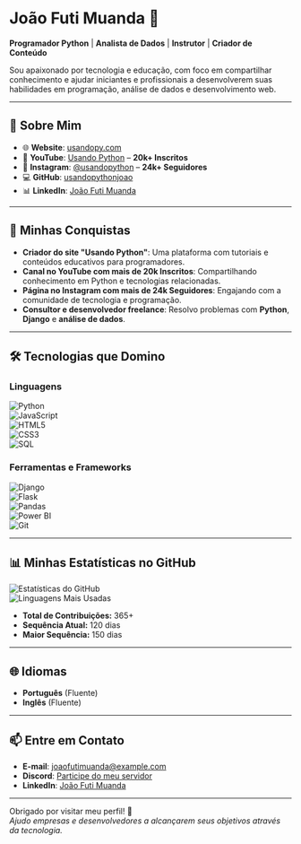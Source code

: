 # João Futi Muanda 👋

**Programador Python** | **Analista de Dados** | **Instrutor** | **Criador de Conteúdo**

Sou apaixonado por tecnologia e educação, com foco em compartilhar conhecimento e ajudar iniciantes e profissionais a desenvolverem suas habilidades em programação, análise de dados e desenvolvimento web.

---

## 💼 Sobre Mim

- 🌐 **Website**: [usandopy.com](https://www.usandopy.com)  
- 🎥 **YouTube**: [Usando Python](https://www.youtube.com/@usandopython) – **20k+ Inscritos**  
- 📸 **Instagram**: [@usandopython](https://www.instagram.com/usandopython/) – **24k+ Seguidores**  
- 💻 **GitHub**: [usandopythonjoao](https://github.com/usandopythonjoao)  
- 📊 **LinkedIn**: [João Futi Muanda](https://www.linkedin.com/in/joao-futi-muanda-16b980175/)  

---

## 🌟 Minhas Conquistas

- **Criador do site "Usando Python"**: Uma plataforma com tutoriais e conteúdos educativos para programadores.  
- **Canal no YouTube com mais de 20k Inscritos**: Compartilhando conhecimento em Python e tecnologias relacionadas.  
- **Página no Instagram com mais de 24k Seguidores**: Engajando com a comunidade de tecnologia e programação.  
- **Consultor e desenvolvedor freelance**: Resolvo problemas com **Python**, **Django** e **análise de dados**.  

---

## 🛠️ Tecnologias que Domino

### Linguagens
![Python](https://img.shields.io/badge/Python-3776AB?style=flat-square&logo=python&logoColor=white)  
![JavaScript](https://img.shields.io/badge/JavaScript-F7DF1E?style=flat-square&logo=javascript&logoColor=black)  
![HTML5](https://img.shields.io/badge/HTML5-E34F26?style=flat-square&logo=html5&logoColor=white)  
![CSS3](https://img.shields.io/badge/CSS3-1572B6?style=flat-square&logo=css3&logoColor=white)  
![SQL](https://img.shields.io/badge/SQL-003B57?style=flat-square&logo=postgresql&logoColor=white)

### Ferramentas e Frameworks
![Django](https://img.shields.io/badge/Django-092E20?style=flat-square&logo=django&logoColor=white)  
![Flask](https://img.shields.io/badge/Flask-000000?style=flat-square&logo=flask&logoColor=white)  
![Pandas](https://img.shields.io/badge/Pandas-150458?style=flat-square&logo=pandas&logoColor=white)  
![Power BI](https://img.shields.io/badge/Power%20BI-F2C811?style=flat-square&logo=powerbi&logoColor=white)  
![Git](https://img.shields.io/badge/Git-F05032?style=flat-square&logo=git&logoColor=white)

---

## 📊 Minhas Estatísticas no GitHub

![Estatísticas do GitHub](https://github-readme-stats.vercel.app/api?username=usandopythonjoao&show_icons=true&theme=radical)  
![Linguagens Mais Usadas](https://github-readme-stats.vercel.app/api/top-langs/?username=usandopythonjoao&layout=compact&theme=radical)

- **Total de Contribuições:** 365+  
- **Sequência Atual:** 120 dias  
- **Maior Sequência:** 150 dias  

---

## 🌐 Idiomas
- **Português** (Fluente)  
- **Inglês** (Fluente)  

---

## 📫 Entre em Contato
- **E-mail**: [joaofutimuanda@example.com](mailto:joaofutimuanda@example.com)  
- **Discord**: [Participe do meu servidor](https://discord.gg/9WGzkZW5)  
- **LinkedIn**: [João Futi Muanda](https://www.linkedin.com/in/joao-futi-muanda-16b980175/)  

---

Obrigado por visitar meu perfil! 🚀  
_Ajudo empresas e desenvolvedores a alcançarem seus objetivos através da tecnologia._
